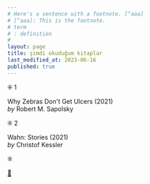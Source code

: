 ```yaml
---
# Here's a sentence with a footnote. [^aaa]
# [^aaa]: This is the footnote.
# term
# : definition
# 
layout: page  
title: şimdi okuduğum kitaplar  
last_modified_at: 2023-06-16
published: true  
---
```


⁜ 1  
   
Why Zebras Don't Get Ulcers (2021)  
<i> by </i> Robert M. Sapolsky  

⁜ 2   

Wahn: Stories (2021)  
<i> by </i> Christof Kessler  

⁜  


[🍃](https://www.nonfictionbooks.xyz/now.html "şimdi okuduğum kitaplar")  


